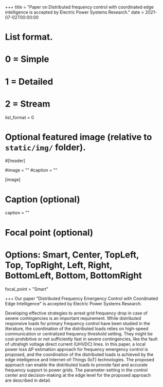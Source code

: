 +++
title = "Paper on Distributed frequency control with coordinated edge intelligence is accepted by Electric Power Systems Research."
date = 2021-07-02T00:00:00

# List format.
#   0 = Simple
#   1 = Detailed
#   2 = Stream
list_format = 0

# Optional featured image (relative to `static/img/` folder).
#[header]

#image = ""
#caption = ""

[image]
  # Caption (optional)
  caption = ""
  
  # Focal point (optional)
  # Options: Smart, Center, TopLeft, Top, TopRight, Left, Right, BottomLeft, Bottom, BottomRight
  focal_point = "Smart"

+++
Our paper "Distributed Frequency Emergency Control with Coordinated Edge Intelligence" is accepted by Electric Power Systems Research. 

Developing effective strategies to arrest grid frequency drop in case of severe contingencies is an important requirement. While distributed responsive loads for primary frequency control have been studied in the literature, the coordination of the distributed loads relies on high-speed communication or centralized frequency threshold setting. They might be cost-prohibitive or not sufficiently fast in severe contingencies, like the fault of ultrahigh voltage direct current (UHVDC) lines. In this paper, a local power loss ΔP estimation approach for frequency emergency control is proposed, and the coordination of the distributed loads is achieved by the edge intelligence and Internet-of-Things (IoT) technologies. The proposed approach can enable the distributed loads to provide fast and accurate frequency support to power grids. The parameter-setting in the control center and decision-making at the edge level for the proposed approach are described in detail.
